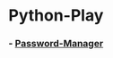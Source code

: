 # Python-Play

### - [Password-Manager](https://github.com/siAyush/Python-Play/tree/master/Password-manger)
